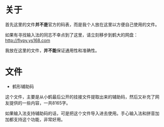 # 关于
首先这里的文件**并不是**官方的码表，而是我个人放在这里以方便自己使用的文件。

如果有寻找输入法的同志不幸点到了这里，请立刻移步到鹤大的网盘：http://flypy.ys168.com

我放在这里的文件，**并不能**保证通用性和准确性。

# 文件
- 鹤形辅助码

这个文件，主要是从小鹤最后公开的挂接文件提取出来的辅助码，然后又补充了网友提供的一些内容，一共8165字。

如果输入法支持辅助码的话，可是把这个文件导入进去使用。手心输入法和拼音加加都支持这个功能，非常好用。
